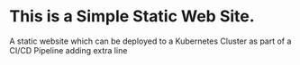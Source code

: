 # This is a Simple Static Web Site.
A static website which can be deployed to a Kubernetes Cluster as part of a CI/CD Pipeline
adding extra line
